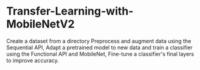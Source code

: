# Transfer-Learning-with-MobileNetV2
Create a dataset from a directory Preprocess and augment data using the Sequential API, Adapt a pretrained model to new data and train a classifier using the Functional API and MobileNet, Fine-tune a classifier's final layers to improve accuracy.
